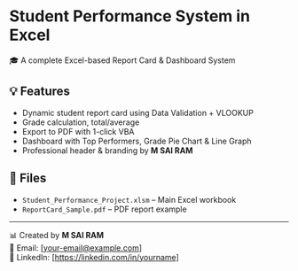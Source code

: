 # Student Performance System in Excel

🎓 A complete Excel-based Report Card & Dashboard System

## 💡 Features
- Dynamic student report card using Data Validation + VLOOKUP
- Grade calculation, total/average
- Export to PDF with 1-click VBA
- Dashboard with Top Performers, Grade Pie Chart & Line Graph
- Professional header & branding by **M SAI RAM**

## 📂 Files
- `Student_Performance_Project.xlsm` – Main Excel workbook
- `ReportCard_Sample.pdf` – PDF report example

---

📊 Created by **M SAI RAM**  
📧 Email: [your-email@example.com]  
🔗 LinkedIn: [https://linkedin.com/in/yourname]
